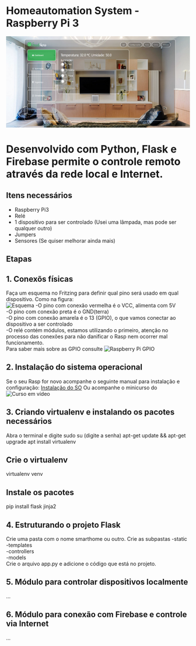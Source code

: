# Homeautomation System - Raspberry Pi 3
![SmartHome](https://github.com/joselinosantosti/automacao-raspberrypi/blob/master/smarthome.png)

# Desenvolvido com Python, Flask e Firebase permite o controle remoto através da rede local e Internet.

## Itens necessários
* Raspberry Pi3
* Relé
* 1 dispositivo para ser controlado (Usei uma lâmpada, mas pode ser qualquer outro)
* Jumpers
* Sensores (Se quiser melhorar ainda mais)

## Etapas
## 1. Conexõs físicas
Faça um esquema no Fritzing para definir qual pino será usado em qual dispositivo. Como na figura:<br>
![Esquema](https://github.com/joselinosantosti/homeautomation-raspberrypi/blob/master/esquema.png)
-O pino com conexão vermelha é o VCC, alimenta com 5V<br>
-O pino com conexão preta é o GND(terra)<br>
-O pino com conexão amarela é o 13 (GPIO), o que vamos conectar ao dispositivo a ser controlado<br>
-O relé contém módulos, estamos utilizando o primeiro, atenção no processo das conexões para não danificar o Rasp nem ocorrer mal funcionamento.<br>
Para saber mais sobre as GPIO consulte ![Raspberry Pi GPIO](https://www.w3schools.com/nodejs/nodejs_raspberrypi_gpio_intro.asp)

## 2. Instalação do sistema operacional
Se o seu Rasp for novo acompanhe o seguinte manual para instalação e configuração:
[Instalação do SO](https://www.w3schools.com/nodejs/nodejs_raspberrypi.asp)
Ou acompanhe o minicurso do ![Curso em vídeo](https://www.youtube.com/watch?v=iBMXYA5rva8&list=PLHz_AreHm4dnGZ_nudmN4rvyLk2fHFRzy&index=11)

## 3. Criando virtualenv e instalando os pacotes necessários
Abra o terminal e digite
sudo su (digite a senha)
apt-get update && apt-get upgrade
apt install virtualenv

## Crie o virtualenv
virtualenv venv

## Instale os pacotes
pip install flask jinja2

## 4. Estruturando o projeto  Flask
Crie uma pasta com o nome smarthome ou outro.
Crie as subpastas
-static<br>
-templates<br>
-controllers<br>
-models<br>
Crie o arquivo app.py e adicione o código que está no projeto.

## 5. Módulo para controlar dispositivos localmente
...

## 6. Módulo para conexão com Firebase e controle via Internet
...
